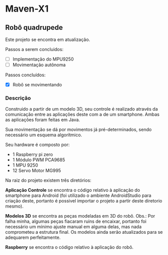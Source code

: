 # Maven-X1
## Robô quadrupede

Este projeto se encontra em atualização.

Passos a serem concluidos:
- [ ] Implementação do MPU9250
- [ ] Movimentação autônoma

Passos concluídos:
- [x] Robô se movimentando

### Descrição

Construido a partir de um modelo 3D, seu controle é realizado através da comunicação
entre as aplicações deste com a de um smartphone. Ambas as aplicações foram feitas em Java.

Sua movimentação se dá por movimentos já pré-determinados, sendo necessário um esquema algorítmico. 

Seu hardware é composto por:
- 1 Raspberry pi zero
- 1 Módulo PWM PCA9685
- 1 MPU 9250
- 12 Servo Motor MG995

Na raiz do projeto existem três diretórios: 

**Aplicação Controle** se encontra o código relativo à aplicação do smartphone
para Android (foi utilizado o ambiente AndroidStudio para criação deste, portanto é possivel importar o projeto a partir
deste diretorio mesmo).

**Modelos 3D** se encontra as peças modeladas em 3D do robô. Obs.: Por falha minha, algumas peças fiacaram ruins de encaixar,
portanto foi necessário um mínimo ajuste manual em alguma delas, mas nada comprometeu a estrutura final. Os modelos ainda serão
atualizados para se adequarem perfeitamente.

**Raspberry** se encontra o código relativo à aplicação do robô.

